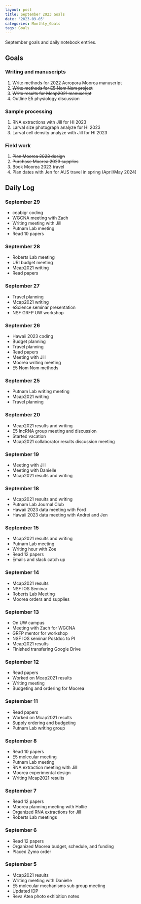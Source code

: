 ```yaml
---
layout: post
title: September 2023 Goals
date: '2023-09-05'
categories: Monthly_Goals
tags: Goals
---
```

September goals and daily notebook entries. 

## Goals  

### Writing and manuscripts 
              
1. ~~Write methods for 2022 Acropora Moorea manuscript~~ 
2. ~~Write methods for E5 Nom Nom project~~
2. ~~Write results for Mcap2021 manuscript~~
4. Outline E5 physiology discussion

### Sample processing

1. RNA extractions with Jill for HI 2023
2. Larval size photograph analyze for HI 2023 
3. Larval cell density analyze with Jill for HI 2023

### Field work

1. ~~Plan Moorea 2023 design~~ 
2. ~~Purchase Moorea 2023 supplies~~ 
3. Book Moorea 2023 travel
4. Plan dates with Jen for AUS travel in spring (April/May 2024) 

## **Daily Log**   

### September 29

- ceabigr coding
- WGCNA meeting with Zach
- Writing meeting with Jill
- Putnam Lab meeting
- Read 10 papers 

### September 28

- Roberts Lab meeting
- URI budget meeting
- Mcap2021 writing 
- Read papers
 
### September 27

- Travel planning
- Mcap2021 writing
- eScience seminar presentation
- NSF GRFP UW workshop

### September 26

- Hawaii 2023 coding
- Budget planning
- Travel planning
- Read papers 
- Meeting with Jill
- Moorea writing meeting 
- E5 Nom Nom methods 

### September 25

- Putnam Lab writing meeting
- Mcap2021 writing
- Travel planning 

### September 20

- Mcap2021 results and writing
- E5 lncRNA group meeting and discussion
- Started vacation
- Mcap2021 collaborator results discussion meeting

### September 19

- Meeting with Jill
- Meeting with Danielle
- Mcap2021 results and writing

### September 18

- Mcap2021 results and writing
- Putnam Lab Journal Club 
- Hawaii 2023 data meeting with Ford
- Hawaii 2023 data meeting with Andrei and Jen 

### September 15

- Mcap2021 results and writing
- Putnam Lab meeting 
- Writing hour with Zoe
- Read 12 papers
- Emails and slack catch up 

### September 14

- Mcap2021 results
- NSF IOS Seminar
- Roberts Lab Meeting
- Moorea orders and supplies 

### September 13

- On UW campus
- Meeting with Zach for WGCNA
- GRFP mentor for workshop 
- NSF IOS seminar Postdoc to PI 
- Mcap2021 results
- Finished transfering Google Drive 

### September 12

- Read papers
- Worked on Mcap2021 results 
- Writing meeting 
- Budgeting and ordering for Moorea

### September 11

- Read papers 
- Worked on Mcap2021 results 
- Supply ordering and budgeting 
- Putnam Lab writing group

### September 8

- Read 10 papers
- E5 molecular meeting
- Putnam Lab meeting 
- RNA extraction meeting with Jill
- Moorea experimental design
- Writing Mcap2021 results 

### September 7

- Read 12 papers
- Moorea planning meeting with Hollie 
- Organized RNA extractions for Jill 
- Roberts Lab meetings 

### September 6

- Read 12 papers
- Organized Moorea budget, schedule, and funding 
- Placed Zymo order 

### September 5

- Mcap2021 results 
- Writing meeting with Danielle
- E5 molecular mechanisms sub group meeting 
- Updated IDP 
- Reva Atea photo exhibition notes
